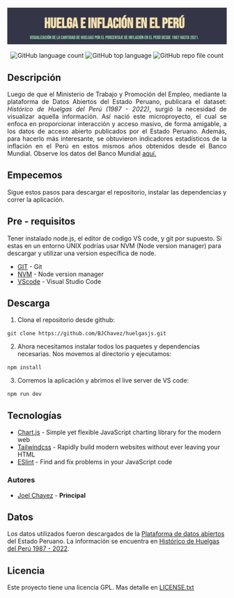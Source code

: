 
![Fondo](./img/fondo2.png)

<div align="center">

![GitHub language count](https://img.shields.io/github/languages/count/BJChavez/huelgasjs?style=flat-square)
![GitHub top language](https://img.shields.io/github/languages/top/BJChavez/huelgasjs)
![GitHub repo file count](https://img.shields.io/github/directory-file-count/BJChavez/huelgasjs?style=flat-square)

</div>

## Descripción

<div align="justify">

Luego de que el Ministerio de Trabajo y Promoción del Empleo, mediante la plataforma de Datos Abiertos del Estado Peruano, publicara el dataset:  *Histórico de Huelgas del Perú (1987 - 2022)*, surgió la necesidad de visualizar aquella información. Así nació este microproyecto, el cual se enfoca en proporcionar interacción y acceso masivo, de forma amigable, a los datos de acceso abierto publicados por el Estado Peruano. Además, para hacerlo más interesante, se obtuvieron indicadores estadísticos de la inflación en el Perú en estos mismos años obtenidos desde el Banco Mundial. Observe los datos del Banco Mundial [aquí.](https://datos.bancomundial.org/indicator/FP.CPI.TOTL.ZG?locations=PE)
</div>

## Empecemos

Sigue estos pasos para descargar el repositorio, instalar las dependencias y correr la aplicación.

## Pre - requisitos

Tener instalado node.js, el editor de codigo VS code, y git por supuesto. Si estas en un entorno UNIX podrías usar NVM (Node version manager) para descargar y utilizar una version específica de node.

* [GIT](https://git-scm.com/downloads) - Git
* [NVM](https://github.com/nvm-sh/nvm) - Node version manager
* [VScode](https://code.visualstudio.com/) - Visual Studio Code

## Descarga

1. Clona el repositorio desde github:

```
git clone https://github.com/BJChavez/huelgasjs.git
```

2. Ahora necesitamos instalar todos los paquetes y dependencias necesarias. Nos movemos al directorio y ejecutamos:

```
npm install
```

3. Corremos la aplicación y abrimos el live server de VS code:

```
npm run dev
```

## Tecnologías

* [Chart.js](https://www.chartjs.org/) - Simple yet flexible JavaScript charting library for the modern web
* [Tailwindcss](https://tailwindcss.com/) - Rapidly build modern websites without ever leaving your HTML
* [ESlint](https://eslint.org/) - Find and fix problems in your JavaScript code

### Autores

* [Joel Chavez](https://github.com/BJChavez) -  **Principal**

## Datos

Los datos utilizados fueron descargados de la [Plataforma de datos abiertos](https://www.datosabiertos.gob.pe/) del Estado Peruano. La información se encuentra en [Histórico de Huelgas del Perú 1987 - 2022](https://www.datosabiertos.gob.pe/dataset/hist%C3%B3rico-de-huelgas-del-per%C3%BA-1987-2022-ministerio-de-trabajo-y-promoci%C3%B3n-del-empleo-mtpe).

## Licencia

Este proyecto tiene una licencia GPL. Mas detalle en [LICENSE.txt](LICENSE.txt)
